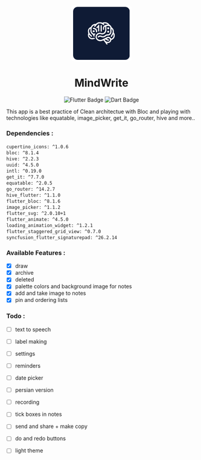 <div  align="center">
<img src="github_assets/app_logo.png" alt="GitHub Logo" width="150" align="center" style="border: 5px solid white; border-radius: 10px;"/>
<h1>
 MindWrite
 </h1>
 
<img src="https://img.shields.io/badge/Flutter-%2302569B.svg?style=for-the-badge&logo=Flutter&logoColor=white)" alt="Flutter Badge"/> <img src="https://img.shields.io/badge/Dart-%2302569B.svg?style=for-the-badge&logo=dart&logoColor=white)" alt="Dart Badge"/>

</div>

This app is a best practice of Clean architectue with Bloc and playing with technologies like equatable, image_picker, get_it, go_router, hive and more..</p>



### Dependencies :
```
cupertino_icons: ^1.0.6
bloc: ^8.1.4
hive: ^2.2.3
uuid: ^4.5.0
intl: ^0.19.0
get_it: ^7.7.0
equatable: ^2.0.5
go_router: ^14.2.7
hive_flutter: ^1.1.0
flutter_bloc: ^8.1.6
image_picker: ^1.1.2
flutter_svg: ^2.0.10+1
flutter_animate: ^4.5.0
loading_animation_widget: ^1.2.1
flutter_staggered_grid_view: ^0.7.0
syncfusion_flutter_signaturepad: ^26.2.14
```

### Available Features :

- [x] draw
- [x] archive
- [x] deleted
- [x] palette colors and background image for notes 
- [x] add and take image to notes
- [x] pin and ordering lists

### Todo :

- [ ] text to speech
- [ ] label making
- [ ] settings
- [ ] reminders
- [ ] date picker
- [ ] persian version
- [ ] recording
- [ ] tick boxes in notes
- [ ] send and share + make copy
- [ ] do and redo buttons
- [ ] light theme

